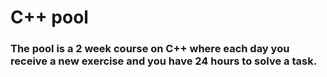 # C++ pool
  ### The pool is a 2 week course on C++ where each day you receive a new exercise and you have 24 hours to solve a task.
